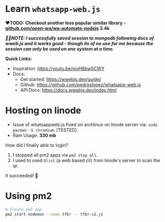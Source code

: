# Learn `whatsapp-web.js`

**❤️TODO: Checkout another less popular similar library - [github.com/open-wa/wa-automate-nodejs](https://github.com/open-wa/wa-automate-nodejs) 3.4k**

**_🚀✅NOTE: I successfully saved session to mongodb following docs of wweb.js and it works good - though its of no use for me because the session can only be used on one system at a time._**

**Quick Links:**

- Inspiration: https://youtu.be/iovH8bwSCWY
- Docs:
  - Get started: https://wwebjs.dev/guide/
  - Github: https://github.com/pedroslopez/whatsapp-web.js
  - API Docs: https://docs.wwebjs.dev/index.html

# Hosting on linode

- Issue of whatsappweb.js fixed on archlinux on linode server via: `sudo pacman -S chromium`. [TESTED].
- Ram Usage: **330 mb**

How did I finally able to login?

1. I stopped all pm2 apps via `pm2 stop all`.
2. I used to used `Glist` (a web based cli) from linode's server to scan the qr.

It succeeded! 🚀

# Using pm2

```sh
# Create pm2 app
pm2 start nodemon --name tfbr -- tfbr-v2.js
```
